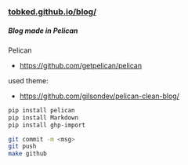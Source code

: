 ### [tobked.github.io/blog/](https://tobked.github.io/blog/)

##### Blog made in Pelican 

Pelican

- https://github.com/getpelican/pelican

used theme:

- https://github.com/gilsondev/pelican-clean-blog/

```bash
pip install pelican
pip install Markdown
pip install ghp-import
```

```bash
git commit -m <msg>
git push
make github
```

